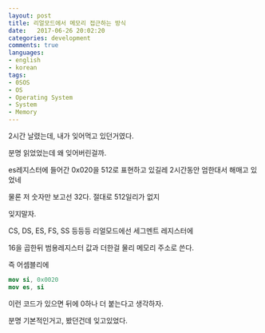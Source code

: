 ```yaml
---
layout: post
title: 리얼모드에서 메모리 접근하는 방식	
date:   2017-06-26 20:02:20		
categories: development
comments: true
languages:
- english
- korean
tags:
- 0SOS
- OS
- Operating System
- System
- Memory
---		
```



2시간 날렸는데, 내가 잊어먹고 있던거였다.

분명 읽었었는데 왜 잊어버린걸까.


es레지스터에 들어간 0x020을 512로 표현하고 있길레 2시간동안 엄한대서 해매고 있었네

물론 저 숫자만 보고선 32다. 절대로 512일리가 없지

잊지말자.

CS, DS, ES, FS, SS 등등등 리얼모드에선 세그멘트 레지스터에 

16을 곱한뒤 범용레지스터 값과 더한걸 물리 메모리 주소로 쓴다.

즉 어셈블리에 

```nasm
mov si, 0x0020 
mov es, si
```

이런 코드가 있으면 뒤에 0하나 더 붙는다고 생각하자.

분명 기본적인거고, 봤던건데 잊고있었다.
